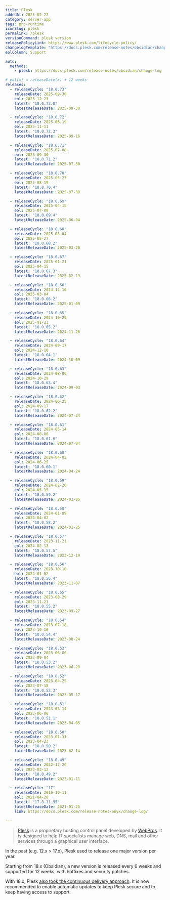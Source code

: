 ```yaml
---
title: Plesk
addedAt: 2023-02-22
category: server-app
tags: php-runtime
iconSlug: plesk
permalink: /plesk
versionCommand: plesk version
releasePolicyLink: https://www.plesk.com/lifecycle-policy/
changelogTemplate: "https://docs.plesk.com/release-notes/obsidian/change-log/#plesk-{{'__RELEASE_CYCLE__'|replace:'.',''}}"
eolColumn: Support

auto:
  methods:
    - plesk: https://docs.plesk.com/release-notes/obsidian/change-log

# eol(x) = releaseDate(x) + 12 weeks
releases:
  - releaseCycle: "18.0.73"
    releaseDate: 2025-09-30
    eol: 2025-12-23
    latest: "18.0.73.0"
    latestReleaseDate: 2025-09-30

  - releaseCycle: "18.0.72"
    releaseDate: 2025-08-19
    eol: 2025-11-11
    latest: "18.0.72.3"
    latestReleaseDate: 2025-09-16

  - releaseCycle: "18.0.71"
    releaseDate: 2025-07-08
    eol: 2025-09-30
    latest: "18.0.71.2"
    latestReleaseDate: 2025-07-30

  - releaseCycle: "18.0.70"
    releaseDate: 2025-05-27
    eol: 2025-08-19
    latest: "18.0.70.4"
    latestReleaseDate: 2025-07-30

  - releaseCycle: "18.0.69"
    releaseDate: 2025-04-15
    eol: 2025-07-08
    latest: "18.0.69.4"
    latestReleaseDate: 2025-06-04

  - releaseCycle: "18.0.68"
    releaseDate: 2025-03-04
    eol: 2025-05-27
    latest: "18.0.68.2"
    latestReleaseDate: 2025-03-20

  - releaseCycle: "18.0.67"
    releaseDate: 2025-01-21
    eol: 2025-04-15
    latest: "18.0.67.3"
    latestReleaseDate: 2025-02-19

  - releaseCycle: "18.0.66"
    releaseDate: 2024-12-10
    eol: 2025-03-04
    latest: "18.0.66.2"
    latestReleaseDate: 2025-01-09

  - releaseCycle: "18.0.65"
    releaseDate: 2024-10-29
    eol: 2025-01-21
    latest: "18.0.65.2"
    latestReleaseDate: 2024-11-26

  - releaseCycle: "18.0.64"
    releaseDate: 2024-09-17
    eol: 2024-12-10
    latest: "18.0.64.1"
    latestReleaseDate: 2024-10-09

  - releaseCycle: "18.0.63"
    releaseDate: 2024-08-06
    eol: 2024-10-29
    latest: "18.0.63.4"
    latestReleaseDate: 2024-09-03

  - releaseCycle: "18.0.62"
    releaseDate: 2024-06-25
    eol: 2024-09-17
    latest: "18.0.62.2"
    latestReleaseDate: 2024-07-24

  - releaseCycle: "18.0.61"
    releaseDate: 2024-05-14
    eol: 2024-08-06
    latest: "18.0.61.6"
    latestReleaseDate: 2024-07-04

  - releaseCycle: "18.0.60"
    releaseDate: 2024-04-02
    eol: 2024-06-25
    latest: "18.0.60.1"
    latestReleaseDate: 2024-04-24

  - releaseCycle: "18.0.59"
    releaseDate: 2024-02-20
    eol: 2024-05-15
    latest: "18.0.59.2"
    latestReleaseDate: 2024-03-05

  - releaseCycle: "18.0.58"
    releaseDate: 2024-01-09
    eol: 2024-04-02
    latest: "18.0.58.2"
    latestReleaseDate: 2024-01-25

  - releaseCycle: "18.0.57"
    releaseDate: 2023-11-21
    eol: 2024-02-13
    latest: "18.0.57.5"
    latestReleaseDate: 2023-12-19

  - releaseCycle: "18.0.56"
    releaseDate: 2023-10-10
    eol: 2024-01-02
    latest: "18.0.56.4"
    latestReleaseDate: 2023-11-07

  - releaseCycle: "18.0.55"
    releaseDate: 2023-08-29
    eol: 2023-11-21
    latest: "18.0.55.2"
    latestReleaseDate: 2023-09-27

  - releaseCycle: "18.0.54"
    releaseDate: 2023-07-18
    eol: 2023-10-10
    latest: "18.0.54.4"
    latestReleaseDate: 2023-08-24

  - releaseCycle: "18.0.53"
    releaseDate: 2023-06-06
    eol: 2023-09-04
    latest: "18.0.53.2"
    latestReleaseDate: 2023-06-20

  - releaseCycle: "18.0.52"
    releaseDate: 2023-04-25
    eol: 2023-07-18
    latest: "18.0.52.3"
    latestReleaseDate: 2023-05-17

  - releaseCycle: "18.0.51"
    releaseDate: 2023-03-14
    eol: 2023-06-06
    latest: "18.0.51.1"
    latestReleaseDate: 2023-04-05

  - releaseCycle: "18.0.50"
    releaseDate: 2023-01-31
    eol: 2023-04-23
    latest: "18.0.50.2"
    latestReleaseDate: 2023-02-14

  - releaseCycle: "18.0.49"
    releaseDate: 2022-12-20
    eol: 2023-03-12
    latest: "18.0.49.2"
    latestReleaseDate: 2023-01-11

  - releaseCycle: "17"
    releaseDate: 2016-10-11
    eol: 2021-04-20
    latest: "17.8.11.95"
    latestReleaseDate: 2021-01-25
    link: https://docs.plesk.com/release-notes/onyx/change-log/

---
```


> [Plesk](https://www.plesk.com/) is a proprietary hosting control panel developed by
> [WebPros](https://webpros.com/). It is designed to help IT specialists manage web, DNS, mail and
> other services through a graphical user interface.

In the past (e.g. 12.x > 17.x), Plesk used to release one major version per year.

Starting from 18.x (Obsidian), a new version is released every 6 weeks and supported for 12 weeks,
with hotfixes and security patches.

With 18.x, Plesk [also took the continuous delivery approach](https://www.plesk.com/blog/partners/obsidian-short-releases-automatic-updates/).
It is now recommended to enable automatic updates to keep Plesk secure and to keep having access to
support.
